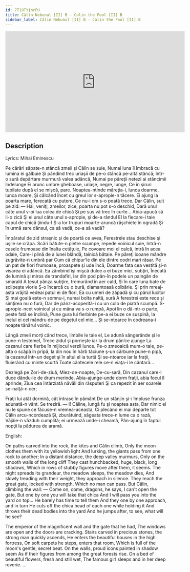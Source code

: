 ```yaml
---
id: 7T19TYjnrPU
title: Călin Nebunul [II] B - Calin the Fool [II] B
sidebar_label: Călin Nebunul [II] B - Calin the Fool [II] B
---
```


<iframe
  width="560"
  height="315"
  src="https://www.youtube.com/embed/7T19TYjnrPU"
  title="YouTube video player"
  frameborder="0"
  allow="accelerometer; autoplay; clipboard-write; encrypted-media; gyroscope; picture-in-picture; web-share"
  referrerpolicy="strict-origin-when-cross-origin"
  allowfullscreen
></iframe>

## Description

Lyrics: Mihai Eminescu

Pe cărări săpate-n stâncă zmeii şi Călin se suie,
Numai luna îi îmbracă cu lumina ei gălbuie
Şi pândind trec uriaşii de pe-o stâncă pe-altă stâncă;
într-o sură depărtare murmură valea adâncă,
Numai pe păreţii netezi ai stâncimii îndelunge
Ei arunc umbre gheboase, uriaşe, negre, lunge,
Ce în şiruri tupilate după ei se mişcă, pare.
Noaptea-ntinde măreţia-i, lunca doarme, lunca moare,
Şi călcând încet cu greul lor s-apropie-n tăcere.
Ei ajung la poarta mare, ferecată cu putere,
Ce nu-i om s-o poată trece. Dar Călin, suit pe zid:
— Hai, veniţi, zmeilor, zice, poarta nu pot s-o deschid,
Dară unul câte unul v-oi lua colea de chică
Şi pe sus vă trec în curte... Abia-apucă să li-o zică
Şi ei unul câte unul s-apropie, şi de-a rândul
El la fiecare-i taie capul de chică ţiindu-l
Ş-a lor trupuri moarte-aruncă răşchiete în ogradă
Şi în urmă sare dânsul, ca să vadă, ce-a să vadă?

Împăratul de zid straşnic şi de poartă ce avea,
Ferestrele stau deschise şi uşile se crăpa.
Scări bătute-n pietre scumpe, repede voinicul suie,
Intră-n casele frumoase din înalta cetăţuie,
Pe covoare moi el calcă, intră în acea odaie,
Care-i plină de a lunei blândă, tainică bătaie.
Pe păreţi icoane mândre zugrăvite-n umbră par
Cum că chipur’le din ele dintre codri mari răsar.
Pe un pat de flori frumoase, proaspete şi ude încă,
Doarme fata cea vestită şi-n visarea ei adâncă.
Ea zâmbind îşi mişcă dulce a ei buze mici, subţiri,
Înecată de lumină şi miros de trandafiri,
Iar din pod pân-în podele un paingăn de smarald
A ţesut pânza subţire, tremurând în aer cald,
Şi în care luna bate de sclipeşte viorie
Ş-o încarcă cu o bură, diamantoasă colbărie.
Şi prin mreaj-asta vrăjită vedeai patul ei de flori,
Ea cu umeri de zăpadă şi cu părul lucitor
Şi mai goală este-n somnu-i, numai bolta naltă, sură
A ferestrei este rece şi simţirea nu o fură,
Dar de pânz-acoperită-i cu un colb de piatră scumpă.
S-apropie-ncet voinicul şi cu mâna va s-o rumpă,
Apoi lin o dă-ntr-o parte, peste fată se înclină,
Pune gura lui fierbinte pe-a ei buze ce suspină,
Ia inelul ei cel mândru de pe degetul cel mic...
Şi se-ntoarce în codreana-i noapte tânărul voinic.

Lângă zmeii morţi când trece, limbile le taie el,
Le adună sângerânde şi le pune-n testemel,
Trece zidul şi porneşte iar la drum pân’ce ajunge
La cazanul care fierbe în mijlocul verzii lunce.
Pe-o zmeoaică mum-o taie, pe-alta o scăpă în pripă,
Ia din nou în hârb tăciune ş-un cărbune pune-n pipă,
Ia cazanul într-un deget şi în altul el ia turtă
Şi se-ntoarce iar la fraţii, fluierând cu minte scurtă
Toate cântecele rele ce-n viaţa-i le cântară...

Dezlegă pe Zori-de-ziuă, Miez-de-noapte, De-cu-sară,
Din cazanul care-l duce dându-le de drum merinde.
Abia-ajunge-unde dorm fraţii, abia focul îl aprinde,
Ziua cea întârziată năvăli din răsputeri
Şi ca repezit în aer soarele se-nalţă-n cer;

Fraţii lui atât dormiră, cât intrase în pământ
De un stânjin şi-i împluse frunza adunată-n vânt.
Se treziră. — I! Căline, lungă fu şi noaptea asta,
Dar nimic el nu le spune ce făcuse-n vremea-aceasta,
Ci plecând ei mai departe tot Călin arcu-ncordează
Şi, zburătuind, săgeata trece-n lume ca o rază,
Vâjâie-n văzduh cumplită; ei urmează unde-i cheamă,
Pân-ajung în faptul nopţii la pădurea de aramă.

English:

On paths carved into the rock, the kites and Călin climb,
Only the moon clothes them with its yellowish light
And lurking, the giants pass from one rock to another;
In a distant distance, the deep valley murmurs,
Only on the smooth walls of the long cliff
They cast hunchbacked, huge, black, long shadows,
Which in rows of stubby figures move after them, it seems.
The night spreads its grandeur, the meadow sleeps, the meadow dies,
And slowly treading with their weight, they approach in silence.
They reach the great gate, locked with strength,
Which no man can pass. But Călin, climbing the wall:
— Come on, come, dragons, he says, I can't open the gate,
But one by one you will take that chica
And I will pass you into the yard on top... He barely has time to tell them
And they one by one approach, and in turn
He cuts off the chica head of each one while holding it
And throws their dead bodies into the yard
And he jumps after, to see, what will he see?

The emperor of the magnificent wall and the gate that he had,
The windows are open and the doors are cracking.
Stairs carved in precious stones, the strong man quickly ascends,
He enters the beautiful houses in the high fortress,
On soft carpets he steps, enters that room,
Which is full of the moon's gentle, secret beat.
On the walls, proud icons painted in shadow seem
As if their figures from among the great forests rise.
On a bed of beautiful flowers, fresh and still wet,
The famous girl sleeps and in her deep reverie.
...

